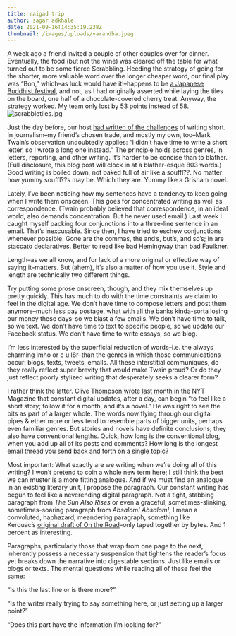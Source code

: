 ```yaml
---
title: raigad trip
author: sagar adkhale
date: 2021-09-16T14:35:19.238Z
thumbnail: /images/uploads/varandha.jpeg
---
```



A week ago a friend invited a couple of other couples over for dinner. Eventually, the food (but not the wine) was cleared off the table for what turned out to be some fierce Scrabbling. Heeding the strategy of going for the shorter, more valuable word over the longer cheaper word, our final play was “Bon,” which–as luck would have it!–happens to be [a Japanese Buddhist festival](http://en.wikipedia.org/wiki/Bon_Festival), and not, as I had originally asserted while laying the tiles on the board, one half of a chocolate-covered cherry treat. Anyway, the strategy worked. My team only lost by 53 points instead of 58.![scrabbletiles.jpg](https://www.kenyonreview.org/site/wp-content/uploads/blog/uploads/2008/10/scrabbletiles.jpg)

Just the day before, our host [had written of the challenges](http://wicknews.wordpress.com/2008/10/10/short-is-the-new-long/) of writing short. In journalism–my friend’s chosen trade, and mostly my own, too–Mark Twain’s observation undoubtedly applies: “I didn’t have time to write a short letter, so I wrote a long one instead.” The principle holds across genres, in letters, reporting, and other writing. It’s harder to be concise than to blather. (Full disclosure, this blog post will clock in at a blather-esque 803 words.) Good writing is boiled down, not baked full of air like a souffl??. No matter how yummy souffl??s may be. Which they are. Yummy like a Grisham novel.

Lately, I’ve been noticing how my sentences have a tendency to keep going when I write them onscreen. This goes for concentrated writing as well as correspondence. (Twain probably believed that correspondence, in an ideal world, also demands concentration. But he never used email.) Last week I caught myself packing four conjunctions into a three-line sentence in an email. That’s inexcusable. Since then, I have tried to eschew conjunctions whenever possible. Gone are the commas, the and’s, but’s, and so’s; in are staccato declaratives. Better to read like bad Hemingway than bad Faulkner.

Length–as we all know, and for lack of a more original or effective way of saying it–matters. But (ahem), it’s also a matter of how you use it. Style and length are technically two different things.

Try putting some prose onscreen, though, and they mix themselves up pretty quickly. This has much to do with the time constraints we claim to feel in the digital age. We don’t have time to compose letters and post them anymore–much less pay postage, what with all the banks kinda-sorta losing our money these days–so we blast a few emails. We don’t have time to talk, so we text. We don’t have time to text to specific people, so we update our Facebook status. We don’t have time to write essays, so we blog.

I’m less interested by the superficial reduction of words–i.e. the always charming imho or c u l8r–than the genres in which those communications occur: blogs, texts, tweets, emails. All these interstitial communiques, do they really reflect super brevity that would make Twain proud? Or do they just reflect poorly stylized writing that desperately seeks a clearer form?

I rather think the latter. Clive Thompson [wrote last month](http://www.nytimes.com/2008/09/07/magazine/07awareness-t.html?_r=2&pagewanted=1&ref=magazine&oref=slogin&oref=slogin) in the NYT Magazine that constant digital updates, after a day, can begin “to feel like a short story; follow it for a month, and it’s a novel.” He was right to see the bits as part of a larger whole. The words now flying through our digital pipes & ether more or less tend to resemble parts of bigger units, perhaps even familiar genres. But stories and novels have definite conclusions; they also have conventional lengths. Quick, how long is the conventional blog, when you add up all of its posts and comments? How long is the longest email thread you send back and forth on a single topic?

Most important: What exactly are we writing when we’re doing all of this writing? I won’t pretend to coin a whole new term here; I still think the best we can muster is a more fitting analogue. And if we must find an analogue in an existing literary unit, I propose the paragraph. Our constant writing has begun to feel like a neverending digital paragraph. Not a tight, stabbing paragraph from *The Sun Also Rises* or even a graceful, sometimes-slinking, sometimes-soaring paragraph from *Absalom! Absalom!*, I mean a convoluted, haphazard, meandering paragraph, something like Kerouac’s [original draft of On the Road](http://www.msnbc.msn.com/id/14045410/)–only taped together by bytes. And 1 percent as interesting.

Paragraphs, particularly those that wrap from one page to the next, inherently possess a necessary suspension that tightens the reader’s focus yet breaks down the narrative into digestable sections. Just like emails or blogs or texts. The mental questions while reading all of these feel the same:

“Is this the last line or is there more?”

“Is the writer really trying to say something here, or just setting up a larger point?”

“Does this part have the information I’m looking for?”